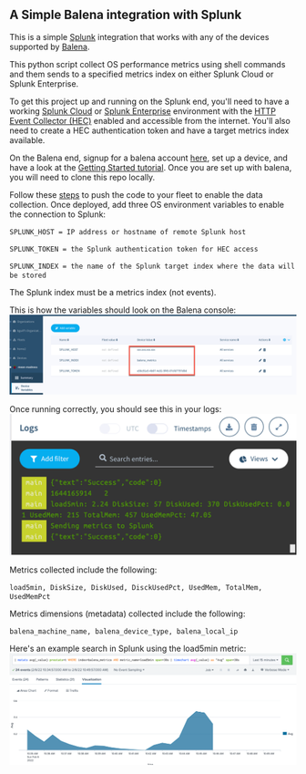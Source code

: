 ## A Simple Balena integration with Splunk

This is a simple [Splunk][splunk-link] integration that works with any of the devices supported by [Balena][balena-link].

This python script collect OS performance metrics using shell commands and them sends to a specified metrics index on either Splunk Cloud or Splunk Enterprise.

To get this project up and running on the Splunk end, you'll need to have a working [Splunk Cloud][splunk-cloud-trial] or [Splunk Enterprise][splunk-enterprise-trial] environment with the [HTTP Event Collector (HEC)][splunk-hec] enabled and accessible from the internet. You'll also need to create a HEC  authentication token and have a target metrics index available.

On the Balena end, signup for a balena account [here][signup-page], set up a device, and have a look at the [Getting Started tutorial][gettingStarted-link]. Once you are set up with balena, you will need to clone this repo locally.

Follow these [steps][push-balena] to push the code to your fleet to enable the data collection. Once deployed, add three OS environment variables to enable the connection to Splunk:

```
SPLUNK_HOST = IP address or hostname of remote Splunk host
```

```
SPLUNK_TOKEN = the Splunk authentication token for HEC access
```

```
SPLUNK_INDEX = the name of the Splunk target index where the data will be stored
```

The Splunk index must be a metrics index (not events).

This is how the variables should look on the Balena console:
![Enable device URL](/img/device_variables.png)

Once running correctly, you should see this in your logs:
![log output](/img/balena_console.png)

Metrics collected include the following:
```
load5min, DiskSize, DiskUsed, DisckUsedPct, UsedMem, TotalMem, UsedMemPct
```
Metrics dimensions (metadata) collected include the following:
```
balena_machine_name, balena_device_type, balena_local_ip
```
Here's an example search in Splunk using the load5min metric:
![splunk_dashboard](/img/splunk_dashboard.png)

[balena-link]:https://balena.io/
[signup-page]:https://dashboard.balena-cloud.com/signup
[gettingStarted-link]:http://balena.io/docs/learn/getting-started/
[splunk-cloud-trial]:https://www.splunk.com/en_us/download/splunk-cloud.html
[splunk-enterprise-trial]:https://www.splunk.com/en_us/download/splunk-enterprise.html
[splunk-hec]:https://docs.splunk.com/Documentation/Splunk/8.2.4/Data/UsetheHTTPEventCollector
[splunk-link]:https://www.splunk.com
[push-balena]:https://www.balena.io/docs/learn/deploy/deployment/
